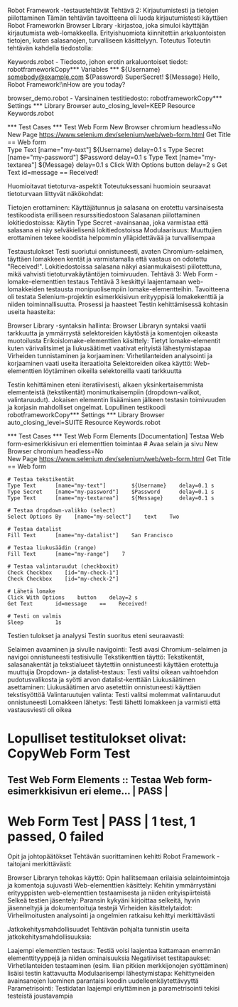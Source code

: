 Robot Framework -testaustehtävät
Tehtävä 2: Kirjautumistesti ja tietojen piilottaminen
Tämän tehtävän tavoitteena oli luoda kirjautumistesti käyttäen Robot Frameworkin Browser Library -kirjastoa, joka simuloi käyttäjän kirjautumista web-lomakkeella. Erityishuomiota kiinnitettiin arkaluontoisten tietojen, kuten salasanojen, turvalliseen käsittelyyn.
Toteutus
Toteutin tehtävän kahdella tiedostolla:

Keywords.robot - Tiedosto, johon erotin arkaluontoiset tiedot:
robotframeworkCopy*** Variables ***
${Username}     somebody@example.com
${Password}     SuperSecret!
${Message}      Hello, Robot Framework!\nHow are you today?

browser_demo.robot - Varsinainen testitiedosto:
robotframeworkCopy*** Settings ***
Library     Browser    auto_closing_level=KEEP
Resource    Keywords.robot  

*** Test Cases ***
Test Web Form
    New Browser    chromium    headless=No  
    New Page       https://www.selenium.dev/selenium/web/web-form.html 
    Get Title      ==    Web form  
    Type Text      [name="my-text"]        ${Username}    delay=0.1 s 
    Type Secret    [name="my-password"]    $Password      delay=0.1 s
    Type Text      [name="my-textarea"]    ${Message}     delay=0.1 s
    Click With Options    button    delay=2 s
    Get Text       id=message    ==    Received!


Huomioitavat tietoturva-aspektit
Toteutuksessani huomioin seuraavat tietoturvaan liittyvät näkökohdat:

Tietojen erottaminen: Käyttäjätunnus ja salasana on erotettu varsinaisesta testikoodista erilliseen resurssitiedostoon
Salasanan piilottaminen lokitiedostoissa: Käytin Type Secret -avainsanaa, joka varmistaa että salasana ei näy selväkielisenä lokitiedostoissa
Modulaarisuus: Muuttujien erottaminen tekee koodista helpommin ylläpidettävää ja turvallisempaa

Testaustulokset
Testi suoriutui onnistuneesti, avaten Chromium-selaimen, täyttäen lomakkeen kentät ja varmistamalla että vastaus on odotettu "Received!". Lokitiedostoissa salasana näkyi asianmukaisesti piilotettuna, mikä vahvisti tietoturvakäytäntöjen toimivuuden.
Tehtävä 3: Web Form -lomake-elementtien testaus
Tehtävä 3 keskittyi laajentamaan web-lomakkeiden testausta monipuolisempiin lomake-elementteihin. Tavoitteena oli testata Selenium-projektin esimerkkisivun erityyppisiä lomakekenttiä ja niiden toiminnallisuutta.
Prosessi ja haasteet
Testin kehittämisessä kohtasin useita haasteita:

Browser Library -syntaksin hallinta: Browser Libraryn syntaksi vaatii tarkkuutta ja ymmärrystä selektoreiden käytöstä ja komentojen oikeasta muotoilusta
Erikoislomake-elementtien käsittely: Tietyt lomake-elementit kuten värivalitsimet ja liukusäätimet vaativat erityistä lähestymistapaa
Virheiden tunnistaminen ja korjaaminen: Virhetilanteiden analysointi ja korjaaminen vaati useita iteraatioita
Selektoreiden oikea käyttö: Web-elementtien löytäminen oikeilla selektoreilla vaati tarkkuutta

Testin kehittäminen eteni iteratiivisesti, alkaen yksinkertaisemmista elementeistä (tekstikentät) monimutkaisempiin (dropdown-valikot, valintaruudut). Jokaisen elementin lisäämisen jälkeen testasin toimivuuden ja korjasin mahdolliset ongelmat.
Lopullinen testikoodi
robotframeworkCopy*** Settings ***
Library     Browser    auto_closing_level=SUITE
Resource    Keywords.robot  

*** Test Cases ***
Test Web Form Elements
    [Documentation]    Testaa Web form-esimerkkisivun eri elementtien toimintaa
    # Avaa selain ja sivu
    New Browser    chromium    headless=No  
    New Page       https://www.selenium.dev/selenium/web/web-form.html 
    Get Title      ==    Web form
    
    # Testaa tekstikentät
    Type Text      [name="my-text"]        ${Username}    delay=0.1 s 
    Type Secret    [name="my-password"]    $Password      delay=0.1 s
    Type Text      [name="my-textarea"]    ${Message}     delay=0.1 s
    
    # Testaa dropdown-valikko (select)
    Select Options By    [name="my-select"]    text    Two
    
    # Testaa datalist
    Fill Text      [name="my-datalist"]    San Francisco
    
    # Testaa liukusäädin (range)
    Fill Text      [name="my-range"]    7
    
    # Testaa valintaruudut (checkboxit)
    Check Checkbox    [id="my-check-1"]
    Check Checkbox    [id="my-check-2"]
    
    # Lähetä lomake
    Click With Options    button    delay=2 s
    Get Text       id=message    ==    Received!
    
    # Testi on valmis
    Sleep          1s
Testien tulokset ja analyysi
Testin suoritus eteni seuraavasti:

Selaimen avaaminen ja sivulle navigointi: Testi avasi Chromium-selaimen ja navigoi onnistuneesti testisivulle
Tekstikenttien täyttö: Tekstikentät, salasanakentät ja tekstialueet täytettiin onnistuneesti käyttäen erotettuja muuttujia
Dropdown- ja datalist-testaus: Testi valitsi oikean vaihtoehdon pudotusvalikosta ja syötti arvon datalist-kenttään
Liukusäätimen asettaminen: Liukusäätimen arvo asetettiin onnistuneesti käyttäen tekstisyöttöä
Valintaruutujen valinta: Testi valitsi molemmat valintaruudut onnistuneesti
Lomakkeen lähetys: Testi lähetti lomakkeen ja varmisti että vastausviesti oli oikea

Lopulliset testitulokset olivat:
CopyWeb Form Test
==============================================================================
Test Web Form Elements :: Testaa Web form-esimerkkisivun eri eleme... | PASS |
------------------------------------------------------------------------------
Web Form Test                                                       | PASS |
1 test, 1 passed, 0 failed
==============================================================================
Opit ja johtopäätökset
Tehtävän suorittaminen kehitti Robot Framework -taitojani merkittävästi:

Browser Libraryn tehokas käyttö: Opin hallitsemaan erilaisia selaintoimintoja ja komentoja sujuvasti
Web-elementtien käsittely: Kehitin ymmärrystäni erityyppisten web-elementtien testaamisesta ja niiden erityispiirteistä
Selkeä testien jäsentely: Paransin kykyäni kirjoittaa selkeitä, hyvin jäsenneltyjä ja dokumentoituja testejä
Virheiden käsittelytaidot: Virheilmoitusten analysointi ja ongelmien ratkaisu kehittyi merkittävästi

Jatkokehitysmahdollisuudet
Tehtävän pohjalta tunnistin useita jatkokehitysmahdollisuuksia:

Laajempi elementtien testaus: Testiä voisi laajentaa kattamaan enemmän elementtityyppejä ja niiden ominaisuuksia
Negatiiviset testitapaukset: Virhetilanteiden testaaminen (esim. liian pitkien merkkijonojen syöttäminen) lisäisi testin kattavuutta
Modulaarisempi lähestymistapa: Kehittyneiden avainsanojen luominen parantaisi koodin uudelleenkäytettävyyttä
Parametrisointi: Testidatan laajempi eriyttäminen ja parametrisointi tekisi testeistä joustavampia

